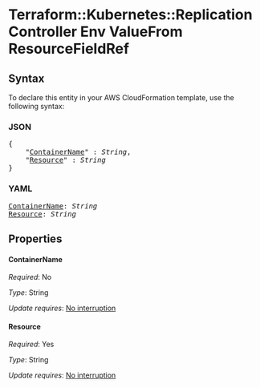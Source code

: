 # Terraform::Kubernetes::ReplicationController Env ValueFrom ResourceFieldRef

## Syntax

To declare this entity in your AWS CloudFormation template, use the following syntax:

### JSON

<pre>
{
    "<a href="#containername" title="ContainerName">ContainerName</a>" : <i>String</i>,
    "<a href="#resource" title="Resource">Resource</a>" : <i>String</i>
}
</pre>

### YAML

<pre>
<a href="#containername" title="ContainerName">ContainerName</a>: <i>String</i>
<a href="#resource" title="Resource">Resource</a>: <i>String</i>
</pre>

## Properties

#### ContainerName

_Required_: No

_Type_: String

_Update requires_: [No interruption](https://docs.aws.amazon.com/AWSCloudFormation/latest/UserGuide/using-cfn-updating-stacks-update-behaviors.html#update-no-interrupt)

#### Resource

_Required_: Yes

_Type_: String

_Update requires_: [No interruption](https://docs.aws.amazon.com/AWSCloudFormation/latest/UserGuide/using-cfn-updating-stacks-update-behaviors.html#update-no-interrupt)

